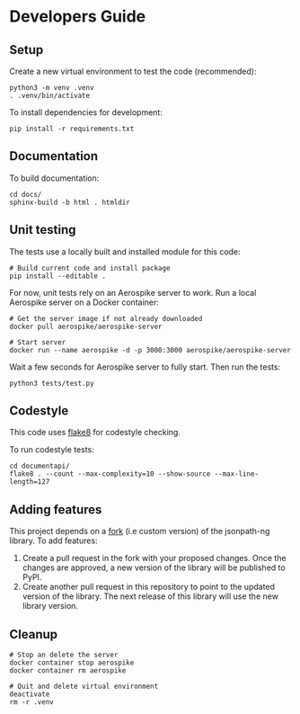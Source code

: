# Developers Guide

## Setup

Create a new virtual environment to test the code (recommended):
```
python3 -m venv .venv
. .venv/bin/activate
```

To install dependencies for development:
```
pip install -r requirements.txt
```

## Documentation

To build documentation:
```
cd docs/
sphinx-build -b html . htmldir
```

## Unit testing

The tests use a locally built and installed module for this code:
```
# Build current code and install package
pip install --editable .
```

For now, unit tests rely on an Aerospike server to work.
Run a local Aerospike server on a Docker container:
```
# Get the server image if not already downloaded
docker pull aerospike/aerospike-server

# Start server
docker run --name aerospike -d -p 3000:3000 aerospike/aerospike-server
```

Wait a few seconds for Aerospike server to fully start.
Then run the tests:
```
python3 tests/test.py
```

## Codestyle

This code uses [flake8](https://github.com/pycqa/flake8) for codestyle checking.

To run codestyle tests:
```
cd documentapi/
flake8 . --count --max-complexity=10 --show-source --max-line-length=127
```

## Adding features

This project depends on a [fork](https://github.com/aerospike-community/jsonpath-ng) (i.e custom version) of the jsonpath-ng library. To add features:
1. Create a pull request in the fork with your proposed changes. Once the changes are approved, a new version of the library will be published to PyPI.
2. Create another pull request in this repository to point to the updated version of the library. The next release of this library will use the new library version.

## Cleanup

```
# Stop an delete the server
docker container stop aerospike
docker container rm aerospike

# Quit and delete virtual environment
deactivate
rm -r .venv
```
